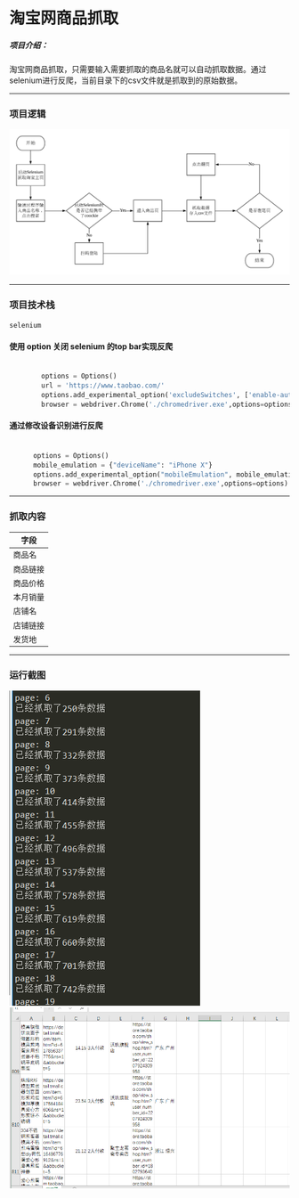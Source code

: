 # 淘宝网商品抓取

##### 项目介绍：
淘宝网商品抓取，只需要输入需要抓取的商品名就可以自动抓取数据。通过selenium进行反爬，当前目录下的csv文件就是抓取到的原始数据。

**** 
### 项目逻辑
![淘宝抓取逻辑](./imgs/流程图.png)


**** 
### 项目技术栈
`selenium`
#### 使用 option 关闭 selenium 的top bar实现反爬
```python

        options = Options()
        url = 'https://www.taobao.com/'
        options.add_experimental_option('excludeSwitches', ['enable-automation'])
        browser = webdriver.Chrome('./chromedriver.exe',options=options)
```

#### 通过修改设备识别进行反爬
```python

      options = Options()
      mobile_emulation = {"deviceName": "iPhone X"}
      options.add_experimental_option("mobileEmulation", mobile_emulation)
      browser = webdriver.Chrome('./chromedriver.exe',options=options)
```

****  
### 抓取内容

|字段|
|---|
|商品名|
|商品链接|
|商品价格|
|本月销量|
|店铺名|
|店铺链接|
|发货地|
****  
### 运行截图
![运行截图](./imgs/抓取界面.png)
![运行截图](./imgs/抓取结果.png)


